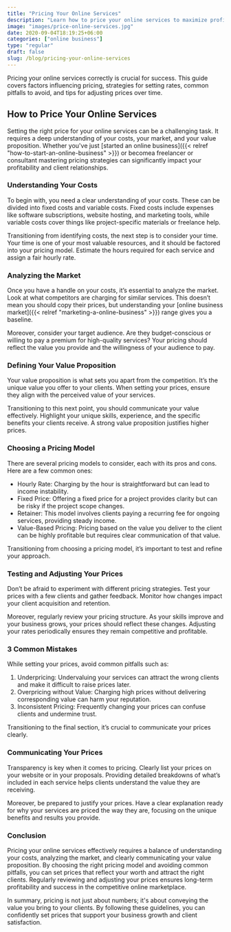 ```yaml
---
title: "Pricing Your Online Services"
description: "Learn how to price your online services to maximize profits and client satisfaction."
image: "images/price-online-services.jpg"
date: 2020-09-04T18:19:25+06:00
categories: ["online business"]
type: "regular"
draft: false
slug: /blog/pricing-your-online-services
---
```


Pricing your online services correctly is crucial for success. This guide covers factors influencing pricing, strategies for setting rates, common pitfalls to avoid, and tips for adjusting prices over time.

## How to Price Your Online Services

Setting the right price for your online services can be a challenging task. It requires a deep understanding of your costs, your market, and your value proposition. Whether you've just [started an online business]({{< relref "how-to-start-an-online-business" >}}) or becomea freelancer or consultant mastering pricing strategies can significantly impact your profitability and client relationships.

### Understanding Your Costs

To begin with, you need a clear understanding of your costs. These can be divided into fixed costs and variable costs. Fixed costs include expenses like software subscriptions, website hosting, and marketing tools, while variable costs cover things like project-specific materials or freelance help.

Transitioning from identifying costs, the next step is to consider your time. Your time is one of your most valuable resources, and it should be factored into your pricing model. Estimate the hours required for each service and assign a fair hourly rate.

### Analyzing the Market

Once you have a handle on your costs, it’s essential to analyze the market. Look at what competitors are charging for similar services. This doesn’t mean you should copy their prices, but understanding your [online business market]({{< relref "marketing-a-online-business" >}}) range gives you a baseline.

Moreover, consider your target audience. Are they budget-conscious or willing to pay a premium for high-quality services? Your pricing should reflect the value you provide and the willingness of your audience to pay.

### Defining Your Value Proposition

Your value proposition is what sets you apart from the competition. It’s the unique value you offer to your clients. When setting your prices, ensure they align with the perceived value of your services.

Transitioning to this next point, you should communicate your value effectively. Highlight your unique skills, experience, and the specific benefits your clients receive. A strong value proposition justifies higher prices.

### Choosing a Pricing Model

There are several pricing models to consider, each with its pros and cons. Here are a few common ones:

* Hourly Rate: Charging by the hour is straightforward but can lead to income instability.
* Fixed Price: Offering a fixed price for a project provides clarity but can be risky if the project scope changes.
* Retainer: This model involves clients paying a recurring fee for ongoing services, providing steady income.
* Value-Based Pricing: Pricing based on the value you deliver to the client can be highly profitable but requires clear communication of that value.

Transitioning from choosing a pricing model, it’s important to test and refine your approach.

### Testing and Adjusting Your Prices

Don’t be afraid to experiment with different pricing strategies. Test your prices with a few clients and gather feedback. Monitor how changes impact your client acquisition and retention.

Moreover, regularly review your pricing structure. As your skills improve and your business grows, your prices should reflect these changes. Adjusting your rates periodically ensures they remain competitive and profitable.

### 3 Common Mistakes

While setting your prices, avoid common pitfalls such as:

1. Underpricing: Undervaluing your services can attract the wrong clients and make it difficult to raise prices later.
2. Overpricing without Value: Charging high prices without delivering corresponding value can harm your reputation.
3. Inconsistent Pricing: Frequently changing your prices can confuse clients and undermine trust.

Transitioning to the final section, it’s crucial to communicate your prices clearly.

### Communicating Your Prices

Transparency is key when it comes to pricing. Clearly list your prices on your website or in your proposals. Providing detailed breakdowns of what’s included in each service helps clients understand the value they are receiving.

Moreover, be prepared to justify your prices. Have a clear explanation ready for why your services are priced the way they are, focusing on the unique benefits and results you provide.

### Conclusion

Pricing your online services effectively requires a balance of understanding your costs, analyzing the market, and clearly communicating your value proposition. By choosing the right pricing model and avoiding common pitfalls, you can set prices that reflect your worth and attract the right clients. Regularly reviewing and adjusting your prices ensures long-term profitability and success in the competitive online marketplace.

In summary, pricing is not just about numbers; it's about conveying the value you bring to your clients. By following these guidelines, you can confidently set prices that support your business growth and client satisfaction.
